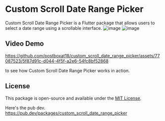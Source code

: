 # Custom Scroll Date Range Picker

Custom Scroll Date Range Picker is a Flutter package that allows users to select a date range using a scrollable interface.
![image](https://github.com/postboxat18/custom_scroll_date_range_picker/assets/77087523/551b06bd-8c7e-4e56-b76c-f9e85734d086)
![image](https://github.com/postboxat18/custom_scroll_date_range_picker/assets/77087523/82a2c8e8-1027-4589-8f1c-15489293006f)

## Video Demo

https://github.com/postboxat18/custom_scroll_date_range_picker/assets/77087523/5f87d91c-d044-4f5f-a2e6-54fc8bf52868


 to see how Custom Scroll Date Range Picker works in action.

## License
This package is open-source and available under the [MIT License](LICENSE).

Here's the pub dev.
https://pub.dev/packages/custom_scroll_date_range_picker
